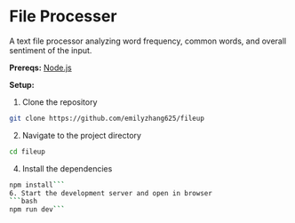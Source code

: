 # File Processer
A text file processor analyzing word frequency, common words, and overall sentiment of the input.

**Prereqs:**
[Node.js](https://nodejs.org/)

**Setup:**
1. Clone the repository
```bash
git clone https://github.com/emilyzhang625/fileup
```
2. Navigate to the project directory
```bash
cd fileup
```
4. Install the dependencies
```bash
npm install```
6. Start the development server and open in browser
```bash
npm run dev```
